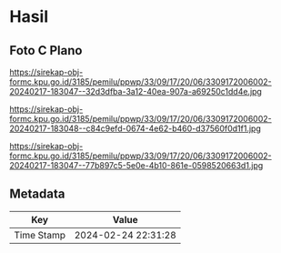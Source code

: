 # Hasil

## Foto C Plano

https://sirekap-obj-formc.kpu.go.id/3185/pemilu/ppwp/33/09/17/20/06/3309172006002-20240217-183047--32d3dfba-3a12-40ea-907a-a69250c1dd4e.jpg

https://sirekap-obj-formc.kpu.go.id/3185/pemilu/ppwp/33/09/17/20/06/3309172006002-20240217-183048--c84c9efd-0674-4e62-b460-d37560f0d1f1.jpg

https://sirekap-obj-formc.kpu.go.id/3185/pemilu/ppwp/33/09/17/20/06/3309172006002-20240217-183047--77b897c5-5e0e-4b10-861e-0598520663d1.jpg


## Metadata

| Key        | Value               |
| ---------- | ------------------- |
| Time Stamp | 2024-02-24 22:31:28 |



